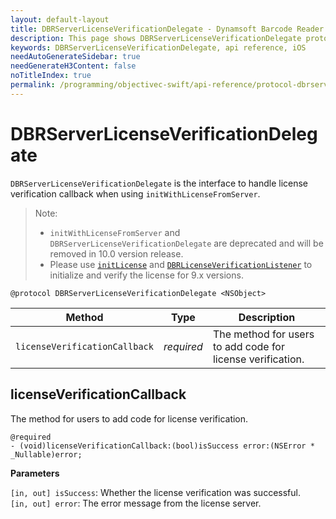 ```yaml
---
layout: default-layout
title: DBRServerLicenseVerificationDelegate - Dynamsoft Barcode Reader iOS API Reference
description: This page shows DBRServerLicenseVerificationDelegate protocol of Dynamsoft Barcode Reader for iOS SDK.
keywords: DBRServerLicenseVerificationDelegate, api reference, iOS
needAutoGenerateSidebar: true
needGenerateH3Content: false
noTitleIndex: true
permalink: /programming/objectivec-swift/api-reference/protocol-dbrserverlicenseverificationdelegate.html
---
```


# DBRServerLicenseVerificationDelegate

`DBRServerLicenseVerificationDelegate` is the interface to handle license verification callback when using `initWithLicenseFromServer`.

> Note:  
>  
> - `initWithLicenseFromServer` and `DBRServerLicenseVerificationDelegate` are deprecated and will be removed in 10.0 version release.  
> - Please use [`initLicense`](primary-license.md#initlicense) and [`DBRLicenseVerificationListener`](protocol-dbrlicenseverificationlistener.md) to initialize and verify the license for 9.x versions.

```objc
@protocol DBRServerLicenseVerificationDelegate <NSObject>
```

| Method | Type | Description |
| ------ | ---- | ----------- |
| `licenseVerificationCallback` | *required* | The method for users to add code for license verification. |

## licenseVerificationCallback

The method for users to add code for license verification.

```objc
@required
- (void)licenseVerificationCallback:(bool)isSuccess error:(NSError * _Nullable)error;
```

**Parameters**

`[in, out] isSuccess`: Whether the license verification was successful.  
`[in, out] error`: The error message from the license server.
